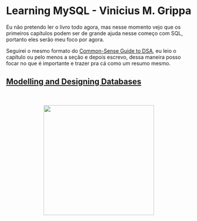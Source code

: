 # Learning MySQL - Vinicius M. Grippa

Eu não pretendo ler o livro todo agora, mas nesse momento vejo que os primeiros capítulos podem ser de grande ajuda nesse começo com SQL, portanto eles serão meu foco por agora.

Seguirei o mesmo formato do [Common-Sense Guide to DSA](../common-sense-ds-algo-wengrow/), eu leio o capítulo ou pelo menos a seção e depois escrevo, dessa maneira posso focar no que é importante e trazer pra cá como um resumo mesmo.

## [Modelling and Designing Databases](./modellingDesigning.md)

<div align="center">
  <br><br>
  <img src="https://m.media-amazon.com/images/I/41M0q0rwM9L.jpg" height="300px">
</div>